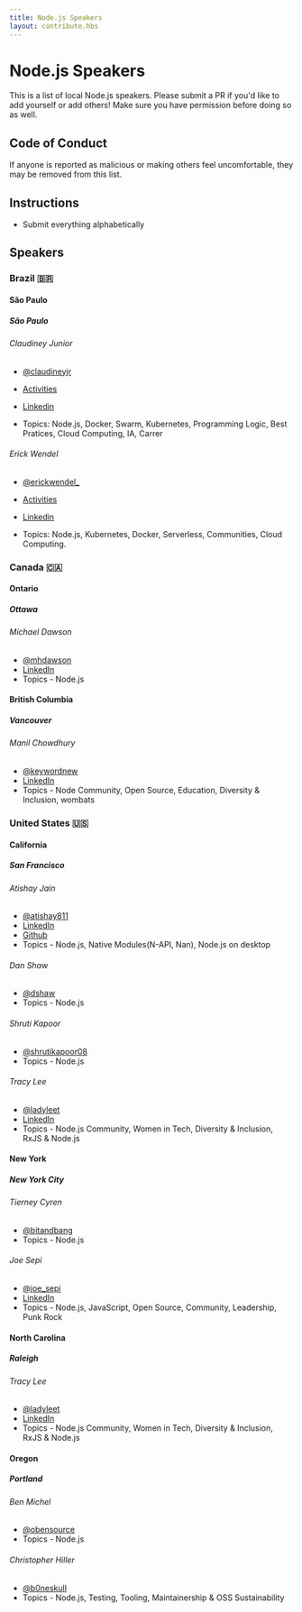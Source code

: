 ```yaml
---
title: Node.js Speakers
layout: contribute.hbs
---
```


# Node.js Speakers

This is a list of local Node.js speakers. Please submit a PR if you'd like to add yourself or add others! Make sure you have permission before doing so as well.

## Code of Conduct

If anyone is reported as malicious or making others feel uncomfortable, they may be removed from this list. 

## Instructions

- Submit everything alphabetically

## Speakers

### Brazil 🇧🇷

#### São Paulo

##### São Paulo 

###### Claudiney Junior

- [@claudineyjr](https://twitter.com/claudineyjr)
- [Activities](https://claudineyjunior.com.br)
- [Linkedin](https://linkedin.com/in/claudiney-junior/)

- Topics: Node.js, Docker, Swarm, Kubernetes, Programming Logic, Best Pratices, Cloud Computing, IA, Carrer

###### Erick Wendel

- [@erickwendel_](https://twitter.com/erickwendel_)
- [Activities](https://erickwendel.com)
- [Linkedin](https://linkedin.com/in/erickwendel/)

- Topics: Node.js, Kubernetes, Docker, Serverless, Communities, Cloud Computing.

### Canada 🇨🇦

#### Ontario 

##### Ottawa

###### Michael Dawson

- [@mhdawson](https://twitter.com/mhdawson1)
- [LinkedIn](https://www.linkedin.com/in/michael-dawson-6051282/)
- Topics - Node.js

#### British Columbia

##### Vancouver

###### Manil Chowdhury

- [@keywordnew](https://twitter.com/keywordnew)
- [LinkedIn](https://www.linkedin.com/in/manilchowdhury/)
- Topics - Node Community, Open Source, Education, Diversity & Inclusion, wombats

### United States 🇺🇸

#### California

##### San Francisco

###### Atishay Jain
- [@atishay811](http://twitter.com/atishay811)
- [LinkedIn](https://linkedin.com/in/atishay)
- [Github](https://github.com/atishay)
- Topics - Node.js, Native Modules(N-API, Nan), Node.js on desktop

###### Dan Shaw

- [@dshaw](http://twitter.com/dshaw)
- Topics - Node.js 

###### Shruti Kapoor

- [@shrutikapoor08](http://twitter.com/shrutikapoor08)
- Topics - Node.js 

###### Tracy Lee

- [@ladyleet](http://twitter.com/ladyleet)
- [LinkedIn](https://linkedin.com/in/tracyslee)
- Topics - Node.js Community, Women in Tech, Diversity & Inclusion, RxJS & Node.js

#### New York

##### New York City

###### Tierney Cyren

- [@bitandbang](http://twitter.com/bitandbang)
- Topics - Node.js 

###### Joe Sepi

- [@joe_sepi](http://twitter.com/joe_sepi)
- [LinkedIn](https://www.linkedin.com/in/joesepi/)
- Topics - Node.js, JavaScript, Open Source, Community, Leadership, Punk Rock

#### North Carolina

##### Raleigh

###### Tracy Lee

- [@ladyleet](http://twitter.com/ladyleet)
- [LinkedIn](https://linkedin.com/in/tracyslee)
- Topics - Node.js Community, Women in Tech, Diversity & Inclusion, RxJS & Node.js

#### Oregon

##### Portland

###### Ben Michel

- [@obensource](http://twitter.com/obensource)
- Topics - Node.js 

###### Christopher Hiller

- [@b0neskull](https://twitter.com/b0neskull)
- Topics - Node.js, Testing, Tooling, Maintainership & OSS Sustainability

